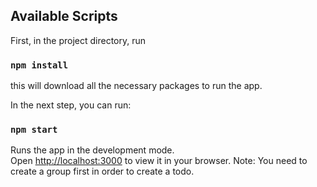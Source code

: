 

## Available Scripts
First, in the project directory, run
### `npm install`
this will download all the necessary packages to run the app.

In the next step, you can run:

### `npm start`

Runs the app in the development mode.\
Open [http://localhost:3000](http://localhost:3000) to view it in your browser.
Note: You need to create a group first in order to create a todo.
